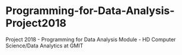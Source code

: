 # Programming-for-Data-Analysis-Project2018
Project 2018 - Programming for Data Analysis Module - HD Computer Science/Data Analytics at GMIT
